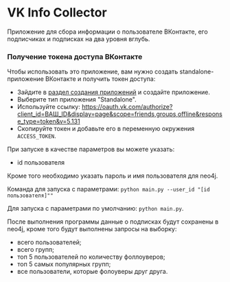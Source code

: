# VK Info Collector

Приложение для сбора информации о пользователе ВКонтакте, его подписчиках и подписках на два уровня вглубь.
### Получение токена доступа ВКонтакте
Чтобы использовать это приложение, вам нужно создать standalone-приложение ВКонтакте и получить токен доступа:
- Зайдите в [раздел создания приложений](https://vk.com/apps?act=manage) и создайте приложение.
- Выберите тип приложения "Standalone".
- Используйте ссылку: https://oauth.vk.com/authorize?client_id=ВАШ_ID&display=page&scope=friends,groups,offline&response_type=token&v=5.131
- Скопируйте токен и добавьте его в переменную окружения `ACCESS_TOKEN`.

При запуске в качестве параметров вы можете указать:
- id пользователя

Кроме того необходимо указать пароль и имя пользователя для neo4j.

Команда для запуска с параметрами: ```python main.py --user_id "[id пользователя]""```

Для запуска с параметрами по умолчанию: ```python main.py```.

После выполнения программы данные о подписках будут сохранены в neo4j, кроме того будут выполнены запросы на выборку:
- всего пользователей; 
- всего групп;
- топ 5 пользователей по количеству фоллоуверов; 
- топ 5 самых популярных групп;
- все пользователи, которые фолоуверы друг друга. 

